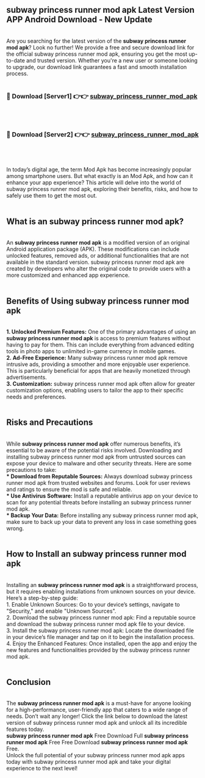 ## subway princess runner mod apk Latest Version APP Android Download - New Update
<br>
Are you searching for the latest version of the <strong>subway princess runner mod apk</strong>? Look no further! We provide a free and secure download link for the official subway princess runner mod apk, ensuring you get the most up-to-date and trusted version. Whether you're a new user or someone looking to upgrade, our download link guarantees a fast and smooth installation process.
<br>
<br>
<h3>🔴 Download [Server1] 👉👉 <a href="https://modyolo.store/subway+princess+runner+mod+apk">subway_princess_runner_mod_apk</a></h3><br>
<br>
<h3>🔴 Download [Server2] 👉👉 <a href="https://modyolo.store/subway+princess+runner+mod+apk">subway_princess_runner_mod_apk</a></h3><br>
<br>
<br>
In today’s digital age, the term Mod Apk has become increasingly popular among smartphone users. But what exactly is an Mod Apk, and how can it enhance your app experience? This article will delve into the world of subway princess runner mod apk, exploring their benefits, risks, and how to safely use them to get the most out.
<br>
<br>
<h2>What is an subway princess runner mod apk?</h2>
<br>
An <strong>subway princess runner mod apk</strong> is a modified version of an original Android application package (APK). These modifications can include unlocked features, removed ads, or additional functionalities that are not available in the standard version. subway princess runner mod apk are created by developers who alter the original code to provide users with a more customized and enhanced app experience.
<br>
<br>
<h2>Benefits of Using subway princess runner mod apk</h2>
<br>
<strong> 1. Unlocked Premium Features:</strong> One of the primary advantages of using an <strong>subway princess runner mod apk</strong> is access to premium features without having to pay for them. This can include everything from advanced editing tools in photo apps to unlimited in-game currency in mobile games.
<br>
<strong> 2. Ad-Free Experience:</strong> Many subway princess runner mod apk remove intrusive ads, providing a smoother and more enjoyable user experience. This is particularly beneficial for apps that are heavily monetized through advertisements.
<br>
<strong> 3. Customization:</strong> subway princess runner mod apk often allow for greater customization options, enabling users to tailor the app to their specific needs and preferences.
<br>
<br>
<h2>Risks and Precautions</h2>
<br>
While <strong>subway princess runner mod apk</strong> offer numerous benefits, it’s essential to be aware of the potential risks involved. Downloading and installing subway princess runner mod apk from untrusted sources can expose your device to malware and other security threats. Here are some precautions to take:
<br>
<strong> * Download from Reputable Sources:</strong> Always download subway princess runner mod apk from trusted websites and forums. Look for user reviews and ratings to ensure the mod is safe and reliable.
<br>
<strong> * Use Antivirus Software:</strong> Install a reputable antivirus app on your device to scan for any potential threats before installing an subway princess runner mod apk.
<br>
<strong> * Backup Your Data:</strong> Before installing any subway princess runner mod apk, make sure to back up your data to prevent any loss in case something goes wrong.
<br>
<br>
<h2>How to Install an subway princess runner mod apk</h2>
<br>
Installing an <strong>subway princess runner mod apk</strong> is a straightforward process, but it requires enabling installations from unknown sources on your device. Here’s a step-by-step guide:
<br>
 1. Enable Unknown Sources: Go to your device’s settings, navigate to "Security," and enable "Unknown Sources".
<br>
 2. Download the subway princess runner mod apk: Find a reputable source and download the subway princess runner mod apk file to your device.
<br>
 3. Install the subway princess runner mod apk: Locate the downloaded file in your device’s file manager and tap on it to begin the installation process.
<br>
 4. Enjoy the Enhanced Features: Once installed, open the app and enjoy the new features and functionalities provided by the subway princess runner mod apk.
<br>
<br>
<h2><strong>Conclusion</strong></h2>
<br>
The <strong>subway princess runner mod apk</strong> is a must-have for anyone looking for a high-performance, user-friendly app that caters to a wide range of needs. Don’t wait any longer! Click the link below to download the latest version of subway princess runner mod apk and unlock all its incredible features today.
<br>
<strong>subway princess runner mod apk</strong> Free Download Full <strong>subway princess runner mod apk</strong> Free Free Download <strong>subway princess runner mod apk</strong> Free.
<br>
Unlock the full potential of your subway princess runner mod apk apps today with subway princess runner mod apk and take your digital experience to the next level!